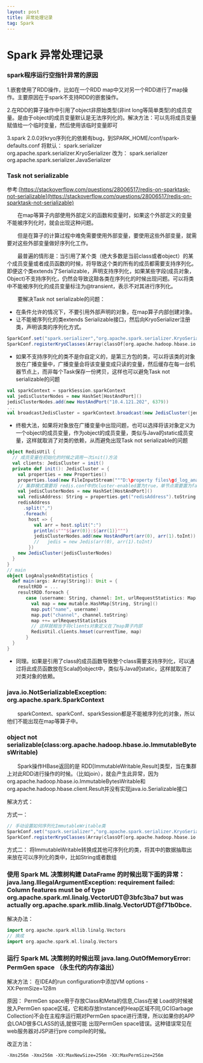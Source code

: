 ```yaml
---
layout: post
title: 异常处理记录
tag: Spark
---
```


# Spark 异常处理记录
### spark程序运行空指针异常的原因
1.嵌套使用了RDD操作，比如在一个RDD map中又对另一个RDD进行了map操作。主要原因在于spark不支持RDD的嵌套操作。

2.在RDD的算子操作中引用了object非原始类型(非int long等简单类型)的成员变量。是由于object的成员变量默认是无法序列化的。解决方法：可以先将成员变量赋值给一个临时变量，然后使用该临时变量即可

3.spark 2.0.0对kryo序列化的依赖有bug，到SPARK_HOME/conf/spark-defaults.conf
将默认： spark.serializer     org.apache.spark.serializer.KryoSerializer
改为： spark.serializer 	  org.apache.spark.serializer.JavaSerializer

### Task not serializable
参考:[https://stackoverflow.com/questions/28006517/redis-on-sparktask-not-serializable](https://stackoverflow.com/questions/28006517/redis-on-sparktask-not-serializable)

　　在map等算子内部使用外部定义的函数和变量时，如果这个外部定义的变量不能被序列化时，就会出现这种问题。

　　但是在算子的计算过程中难免需要使用外部变量，要使用这些外部变量，就需要对这些外部变量做好序列化工作。

　　最普遍的情形是：当引用了某个类（绝大多数是当前class或者object）的某个成员变量或者成员函数的时候，将导致这个类的所有的成员都需要支持序列化。即便这个类extends了Serializable，声明支持序列化，如果某些字段(成员对象，Object)不支持序列化，仍然会导致这鞥各类在序列化的时候出现问题。可以将类中不能被序列化的成员变量标注为@transient，表示不对其进行序列化。

　　要解决Task not serializable的问题：
* 在条件允许的情况下，不要引用外部声明的对象，在map算子内部创建对象。
* 让不能被序列化的类extends Serializable接口，然后向KryoSerializer注册类，声明该类的序列化方式。
```scala
SparkConf.set("spark.serializer","org.apache.spark.serializer.KryoSerializer")  
SparkConf.registerKryoClasses(Array(classOf[org.apache.hadoop.hbase.io.ImmutableBytesWritable]))
```
* 如果不支持序列化的类不是你自定义的，是第三方包的类，可以将该类的对象放在广播变量中，广播变量会将该变量变成只读的变量，然后缓存在每一台机器节点上，而非每个Task保存一份拷贝，这样也可以避免Task not serializable的问题
```scala
val sparkContext = sparkSession.sparkContext
val jedisClusterNodes = new HashSet[HostAndPort]()
jedisClusterNodes.add(new HostAndPort("10.4.121.202", 6379))
...
val broadcastJedisCluster = sparkContext.broadcast(new JedisCluster(jedisClusterNodes))
```
* 终极大法，如果将对象放在广播变量中出现问题，也可以选择将该对象定义为一个object的成员变量，作为object的成员变量，类似与Java的static成员变量，这样就取消了对类的依赖，从而避免出现Task not serializable的问题
```scala
object RedisUtil {
  // 成员变量在初始化的时候之调用一次init()方法
  val clients: JedisCluster = init()
  private def init(): JedisCluster = {
    val properties = new Properties()
    properties.load(new FileInputStream("""D:\property files\gd_log_analyse.properties"""))
    // 集群模式需要将 redis.conf中的cluster-enabled置为true，单节点需要置为false，否则会报集群挂掉的异常
    val jedisClusterNodes = new HashSet[HostAndPort]()
    val redisAddress: String = properties.get("redisAddress").toString
    redisAddress
      .split(",")
      .foreach(
        host => {
          val arr = host.split(":")
          println(s"""${arr(0)}:${arr(1)}""")
          jedisClusterNodes.add(new HostAndPort(arr(0), arr(1).toInt))
          //   jedis = new Jedis(arr(0), arr(1).toInt)
        })
    new JedisCluster(jedisClusterNodes)
  }
}
// main
object LogAnalyseAndStatistics {
  def main(args: Array[String]): Unit = {
    resultRDD = ...
    resultRDD.foreach {
       case (username: String, channel: Int, urlRequestStatistics: Map[String, String]) =>
         val map = new mutable.HashMap[String, String]()
         map.put("name", username)
         map.put("channel", channel.toString)
         map ++= urlRequestStatistics
         // 这样就相当于将clients对象定义在了map算子内部
         RedisUtil.clients.hmset(currentTime, map)
       }
  }
}
```
* 同理。如果是引用了class的成员函数导致整个class需要支持序列化，可以通过将此成员函数放在Scala的object中，类似与Java的static，这样就取消了对类对象的依赖。

### java.io.NotSerializableException: org.apache.spark.SparkContext
　　sparkContext、sparkConf、sparkSession都是不能被序列化的对象，所以他们不能出现在map等算子中。
### object not serializable(class:org.apache.hadoop.hbase.io.ImmutableBytesWritable)
　　Spark操作HBase返回的是 RDD[ImmutableWritable,Result]类型，当在集群上对此RDD进行操作的时候。（比如join），就会产生此异常，因为org.apache.hadoop.hbase.io.ImmutableBytesWritable和org.apache.hadoop.hbase.client.Result并没有实现java.io.Serializable接口

解决方式：

方式一：
```scala
// 手动设置如何序列化ImmutableWritable类
SparkConf.set("spark.serializer","org.apache.spark.serializer.KryoSerializer")  
SparkConf.registerKryoClasses(Array(classOf[org.apache.hadoop.hbase.io.ImmutableBytesWritable]))
```
方式二：
将ImmutableWritable转换成其他可序列化的类，将其中的数据抽取出来放在可以序列化的类中，比如String或者数组

### 使用 Spark ML 决策树构建 DataFrame 的时候出现下面的异常：java.lang.IllegalArgumentException: requirement failed: Column features must be of type org.apache.spark.ml.linalg.VectorUDT@3bfc3ba7 but was actually org.apache.spark.mllib.linalg.VectorUDT@f71b0bce.
解决办法：
```scala
import org.apache.spark.mllib.linalg.Vectors
// 换成
import org.apache.spark.ml.linalg.Vectors
```
### 运行 Spark ML 决策树的时候出现 java.lang.OutOfMemoryError: PermGen space （永生代的内存溢出）

解决方法：
在IDEA的run configuration中添加VM options  -XX:PermSize=128m

原因：
PermGen space用于存放Class和Meta的信息,Class在被 Load的时候被放入PermGen space区域，它和和存放Instance的Heap区域不同,GC(Garbage Collection)不会在主程序运行期对PermGen space进行清理，所以如果你的APP会LOAD很多CLASS的话,就很可能
出现PermGen space错误。这种错误常见在web服务器对JSP进行pre compile的时候。

改正方法：
```shell
-Xms256m -Xmx256m -XX:MaxNewSize=256m -XX:MaxPermSize=256m 
```


